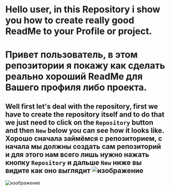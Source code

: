 # Hello user, in this Repository i show you how to create really good ReadMe to your Profile or project.
# Привет пользователь, в этом репозитории я покажу как сделать реально хороший ReadMe для Вашего профиля либо проекта.
Well first let's deal with the repository, first we have to create the repository itself and to do that we just need to click on the `Repository` button and then `New` below you can see how it looks like.
Хорошо сначала займёмся с репозиторием, с начала мы должны создать сам репозиторий и для этого нам всего лишь нужно нажать кнопку `Repository` и дальше `New` ниже вы видите как оно выглядит
![изображение](https://github.com/user-attachments/assets/da935582-a017-4d77-b52c-b80d8ea3ebb1)
-----
![изображение](https://github.com/user-attachments/assets/0b41b6d9-8cb6-4109-9a18-e36f49e77749)
